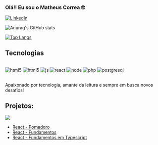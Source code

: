 ### Olá!! Eu sou o Matheus Correa 🤓

[![LinkedIn](https://img.shields.io/badge/LinkedIn-0077B5?style=for-the-badge&logo=linkedin&logoColor=white)](https://https://www.linkedin.com/in/matheus-correa-8273388b/)

![Anurag's GitHub stats](https://github-readme-stats.vercel.app/api?username=correamatheus&show_icons=true&theme=radical)

[![Top Langs](https://github-readme-stats.vercel.app/api/top-langs/?username=correamatheus&layout=compact)](https://github.com/anuraghazra/github-readme-stats)

## Tecnologias 

<div style="display: inline_block"></br>
<img src="https://img.shields.io/badge/HTML5-E34F26?style=for-the-badge&logo=html5&logoColor=white" alt="html5"/>
<img src="https://img.shields.io/badge/CSS3-1572B6?style=for-the-badge&logo=css3&logoColor=white" alt="html5"/>
<img src="https://img.shields.io/badge/JavaScript-F7DF1E?style=for-the-badge&logo=javascript&logoColor=black" alt="js"/>
<img src="https://img.shields.io/badge/React-20232A?style=for-the-badge&logo=react&logoColor=61DAFB" alt="react"/>
<img src="https://img.shields.io/badge/Node.js-43853D?style=for-the-badge&logo=node.js&logoColor=white" alt="node"/>
<img src="https://img.shields.io/badge/php-%23777BB4.svg?style=for-the-badge&logo=php&logoColor=white" alt="php"/>
<img src="https://img.shields.io/badge/PostgreSQL-316192?style=for-the-badge&logo=postgresql&logoColor=white" alt="postgresql"/>
</div><br/>

Apaixonado por tecnologia, amante da leitura e sempre em busca novos desafios!

## Projetos:
<img src="https://img.shields.io/badge/React-20232A?style=for-the-badge&logo=react&logoColor=61DAFB"/>

- [React - Pomadoro](https://github.com/correamatheus/Pomadoro--ReactJs-TypeScript)
- [React - Fundamentos](https://github.com/correamatheus/Projeto---Fundamentos-React)
- [React - Fundamentos em Typescript](https://github.com/correamatheus/Projeto-Fundamentos-React-Typescript)
